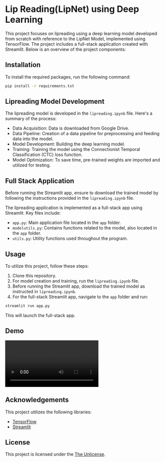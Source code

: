 # Lip Reading(LipNet) using Deep Learning

This project focuses on lipreading using a deep learning model developed from scratch with reference to the LipNet Model, implemented using TensorFlow. The project includes a full-stack application created with Streamlit. Below is an overview of the project components:

## Installation

To install the required packages, run the following command:
```bash
pip install -r requirements.txt
```

## Lipreading Model Development

The lipreading model is developed in the `lipreading.ipynb` file. Here's a summary of the process:
- Data Acquisition: Data is downloaded from Google Drive.
- Data Pipeline: Creation of a data pipeline for preprocessing and feeding data into the model.
- Model Development: Building the deep learning model.
- Training: Training the model using the Connectionist Temporal Classification (CTC) loss function.
- Model Optimization: To save time, pre-trained weights are imported and utilized for testing.

## Full Stack Application

Before running the Streamlit app, ensure to download the trained model by following the instructions provided in the `lipreading.ipynb` file.

The lipreading application is implemented as a full-stack app using Streamlit. Key files include:
- `app.py`: Main application file located in the `app` folder.
- `modelutils.py`: Contains functions related to the model, also located in the `app` folder.
- `utils.py`: Utility functions used throughout the program.

## Usage

To utilize this project, follow these steps:
1. Clone this repository.
2. For model creation and training, run the `lipreading.ipynb` file.
3. Before running the Streamlit app, download the trained model as instructed in `lipreading.ipynb`.
4. For the full-stack Streamlit app, navigate to the `app` folder and run:
```bash
streamlit run app.py
```
This will launch the full-stack app.

## Demo

![Quick demo of the project](demo.mp4)

## Acknowledgements

This project utilizes the following libraries:
- [TensorFlow](https://www.tensorflow.org/)
- [Streamlit](https://www.streamlit.io/)

## License

This project is licensed under the [The Unlicense](LICENSE).

